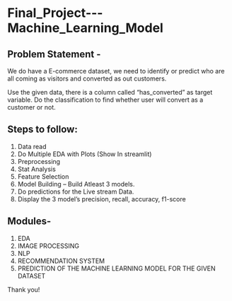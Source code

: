 # Final_Project---Machine_Learning_Model

Problem Statement -
-----------------------------------
We do have a E-commerce dataset, we need to identify or predict who are all coming as visitors and converted as out customers.

Use the given data, there is a column called “has_converted” as target variable. Do the classification to find whether user will convert as a customer or not.

Steps to follow:
------------------------------
1. Data read
2. Do Multiple EDA with Plots (Show In streamlit)
3. Preprocessing
4. Stat Analysis
5. Feature Selection
6. Model Building – Build Atleast 3 models.
7. Do predictions for the Live stream Data.
8. Display the 3 model’s precision, recall, accuracy, f1-score

Modules-
------------------------------
1. EDA
2. IMAGE PROCESSING
3. NLP
4. RECOMMENDATION SYSTEM
5. PREDICTION OF THE MACHINE LEARNING MODEL FOR THE GIVEN DATASET

Thank you!
